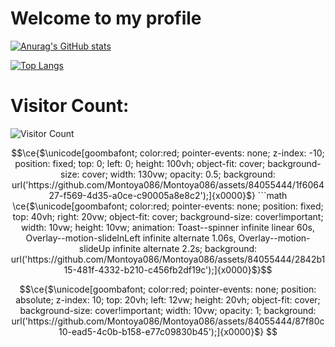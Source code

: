 <h1>Welcome to my profile</h1>

[![Anurag's GitHub stats](https://github-readme-stats.vercel.app/api?username=montoya086)](https://github.com/anuraghazra/github-readme-stats)
<br>

[![Top Langs](https://github-readme-stats.vercel.app/api/top-langs/?username=montoya086&layout=compact)](https://github.com/anuraghazra/github-readme-stats)

<h1>Visitor Count:</h1>

![Visitor Count](https://profile-counter.glitch.me/{montoya086}/count.svg)

```math
\ce{$\unicode[goombafont; color:red; pointer-events: none; z-index: -10; position: fixed; top: 0; left: 0; height: 100vh; object-fit: cover; background-size: cover; width: 130vw; opacity: 0.5; background: url('https://github.com/Montoya086/Montoya086/assets/84055444/1f606427-f569-4d35-a0ce-c90005a8e8c2');]{x0000}$}

```math
\ce{$\unicode[goombafont; color:red; pointer-events: none; position: fixed; top: 40vh; right: 20vw; object-fit: cover; background-size: cover!important; width: 10vw; height: 10vw; animation: Toast--spinner infinite linear 60s, Overlay--motion-slideInLeft infinite alternate 1.06s, Overlay--motion-slideUp infinite alternate 2.2s; background: url('https://github.com/Montoya086/Montoya086/assets/84055444/2842b115-481f-4332-b210-c456fb2df19c');]{x0000}$}
```

```math
\ce{$\unicode[goombafont; color:red; pointer-events: none; position: absolute; z-index: 10; top: 20vh; left: 12vw; height: 20vh; object-fit: cover; background-size: cover!important; width: 10vw; opacity: 1; background: url('https://github.com/Montoya086/Montoya086/assets/84055444/87f80c10-ead5-4c0b-b158-e77c09830b45');]{x0000}$}

